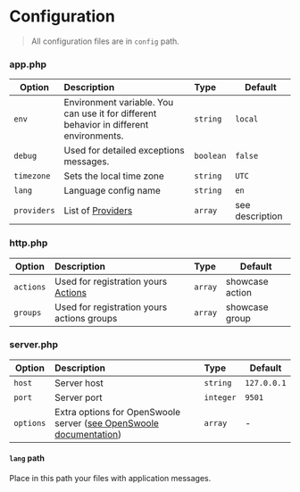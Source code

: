 # Configuration

> All configuration files are in `config` path.

### app.php

| Option      | Description                                                                            | Type      | Default         |
|-------------|:---------------------------------------------------------------------------------------|:----------|-----------------|
| `env`       | Environment variable. You can use it for different behavior in different environments. | `string`  | `local`         |
| `debug`     | Used for detailed exceptions messages.                                                 | `boolean` | `false`         |
| `timezone`  | Sets the local time zone                                                               | `string`  | `UTC`           |
| `lang`      | Language config name                                                                   | `string`  | `en`            |
| `providers` | List of [Providers](providers.md)                                                      | `array`   | see description |

### http.php


| Option    | Description                                                          | Type    | Default         |
|-----------|:---------------------------------------------------------------------|:--------|-----------------|
| `actions` | Used for registration yours [Actions](actions.md)                    | `array` | showcase action |
| `groups`  | Used for registration yours actions groups                           | `array` | showcase group  |

### server.php

| Option    | Description                                                                                                                      | Type      | Default     |
|-----------|:---------------------------------------------------------------------------------------------------------------------------------|:----------|-------------|
| `host`    | Server host                                                                                                                      | `string`  | `127.0.0.1` |
| `port`    | Server port                                                                                                                      | `integer` | `9501`      |
| `options` | Extra options for OpenSwoole server ([see OpenSwoole documentation](https://openswoole.com/docs/modules/swoole-http-server-doc)) | `array`   | -           |
#### `lang` path

Place in this path your files with application messages.

